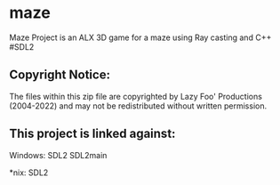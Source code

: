 # maze
Maze Project is an ALX 3D game for  a maze using Ray casting and C++
#SDL2

Copyright Notice:
-----------------
The files within this zip file are copyrighted by Lazy Foo' Productions (2004-2022)
and may not be redistributed without written permission.

This project is linked against:
----------------------------------------
Windows:
SDL2
SDL2main

*nix:
SDL2